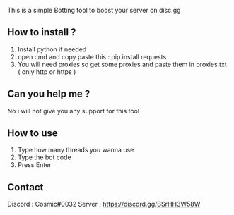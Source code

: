 This is a simple Botting tool to boost your server on disc.gg


## How to install ?

1. Install python if needed
2. open cmd and copy paste this : pip install requests
3. You will need proxies so get some proxies and paste them in proxies.txt ( only http or https )

## Can you help me ?

No i will not give you any support for this tool

## How to use

1. Type how many threads you wanna use
2. Type the bot code
3. Press Enter

## Contact

Discord  : Cosmic#0032
Server   : https://discord.gg/BSrHH3W58W
